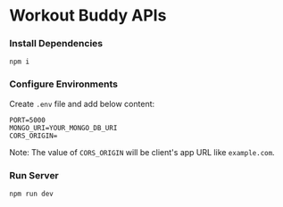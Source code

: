 # Workout Buddy APIs

### Install Dependencies
```
npm i
```

### Configure Environments
Create `.env` file and add below content:

```
PORT=5000
MONGO_URI=YOUR_MONGO_DB_URI
CORS_ORIGIN=
```

Note: The value of `CORS_ORIGIN` will be client's app URL like `example.com`.

### Run Server
```
npm run dev
```
